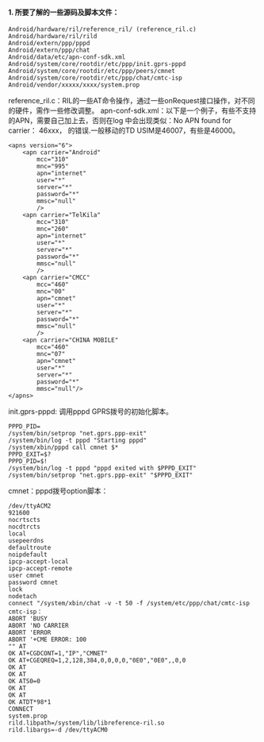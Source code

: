 #### 1. 所要了解的一些源码及脚本文件：
```  
Android/hardware/ril/reference_ril/ (reference_ril.c)
Android/hardware/ril/rild
Android/extern/ppp/pppd
Android/extern/ppp/chat
Android/data/etc/apn-conf-sdk.xml
Android/system/core/rootdir/etc/ppp/init.gprs-pppd
Android/system/core/rootdir/etc/ppp/peers/cmnet
Android/system/core/rootdir/etc/ppp/chat/cmtc-isp
Android/vendor/xxxxx/xxxx/system.prop
```
reference_ril.c：RIL的一些AT命令操作，通过一些onRequest接口操作，对不同的硬件，需作一些修改调整。
apn-conf-sdk.xml：以下是一个例子，有些不支持的APN，需要自己加上去，否则在log 中会出现类似：No APN found for carrier： 46xxx， 的错误.一般移动的TD USIM是46007，有些是46000。
```  
<apns version="6">
	<apn carrier="Android"
		mcc="310"
		mnc="995"
		apn="internet"
		user="*"
		server="*"
		password="*"
		mmsc="null"
		/>
	<apn carrier="TelKila"
		mcc="310"
		mnc="260"
		apn="internet"
		user="*"
		server="*"
		password="*"
		mmsc="null"
		/>
	<apn carrier="CMCC"
		mcc="460"
		mnc="00"
		apn="cmnet"
		user="*"
		server="*"
		password="*"
		mmsc="null"
		/>
	<apn carrier="CHINA MOBILE"
		mcc="460"
		mnc="07"
		apn="cmnet"
		user="*"
		server="*"
		password="*"
		mmsc="null"/>
</apns>
```
init.gprs-pppd: 调用pppd GPRS拨号的初始化脚本。
```  
PPPD_PID=
/system/bin/setprop "net.gprs.ppp-exit" 
/system/bin/log -t pppd "Starting pppd"
/system/xbin/pppd call cmnet $*
PPPD_EXIT=$?
PPPD_PID=$!
/system/bin/log -t pppd "pppd exited with $PPPD_EXIT"
/system/bin/setprop "net.gprs.ppp-exit" "$PPPD_EXIT"
```
cmnet：pppd拨号option脚本：
```  
/dev/ttyACM2
921600
nocrtscts
nocdtrcts
local
usepeerdns
defaultroute
noipdefault
ipcp-accept-local
ipcp-accept-remote
user cmnet
password cmnet
lock
nodetach
connect "/system/xbin/chat -v -t 50 -f /system/etc/ppp/chat/cmtc-isp
cmtc-isp：
ABORT 'BUSY
ABORT 'NO CARRIER
ABORT 'ERROR
ABORT '+CME ERROR: 100
"" AT
OK AT+CGDCONT=1,"IP","CMNET"
OK AT+CGEQREQ=1,2,128,384,0,0,0,0,"0E0","0E0",,0,0
OK AT
OK AT
OK ATS0=0
OK AT
OK AT
OK ATDT*98*1
CONNECT
system.prop
rild.libpath=/system/lib/libreference-ril.so
rild.libargs=-d /dev/ttyACM0	
```